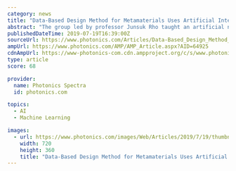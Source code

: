 ```yaml
---
category: news
title: "Data-Based Design Method for Metamaterials Uses Artificial Intelligence"
abstract: "The group led by professor Junsuk Rho taught an artificial neural network to recognize the correlation between the extinction spectra of electric and magnetic dipoles and core-shell nanoparticle designs that included material information and shell thicknesses."
publishedDateTime: 2019-07-19T16:39:00Z
sourceUrl: https://www.photonics.com/Articles/Data-Based_Design_Method_for_Metamaterials_Uses/a64925
ampUrl: https://www.photonics.com/AMP/AMP_Article.aspx?AID=64925
cdnAmpUrl: https://www-photonics-com.cdn.ampproject.org/c/s/www.photonics.com/AMP/AMP_Article.aspx?AID=64925
type: article
score: 68

provider:
  name: Photonics Spectra
  id: photonics.com

topics:
  - AI
  - Machine Learning

images:
  - url: https://www.photonics.com/images/Web/Articles/2019/7/19/thumbnail_64925.jpg
    width: 720
    height: 360
    title: "Data-Based Design Method for Metamaterials Uses Artificial Intelligence"
---
```

